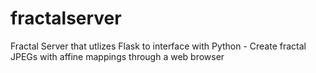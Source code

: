 # fractalserver
Fractal Server that utlizes Flask to interface with Python - Create fractal JPEGs with affine mappings through a web browser
